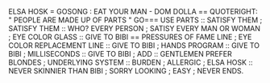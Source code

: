 ELSA HOSK = GOSONG : EAT YOUR MAN - DOM DOLLA == QUOTERIGHT: " PEOPLE ARE MADE UP OF PARTS " GO===
USE PARTS :: SATISFY THEM ;
SATISFY THEM :: WHO? EVERY PERSON ;
SATISY EVERY MAN OR WOMAN ;
EYE COLOR GLASS :: GIVE TO BIBI == PRESSURES OF FAME LINE ;
EYE COLOR REPLACEMENT LINE :: GIVE TO BIBI ;
HANDS PROGRAM :: GIVE TO BIBI ;
MILLISECONDS :: GIVE TO BIBI ;
ADD :: GENTLEMEN PREFER BLONDES ;
UNDERLYING SYSTEM :: BURDEN ; ALLERGIC ;
ELSA HOSK :: NEVER SKINNIER THAN BIBI ; SORRY LOOKING ; EASY ;
NEVER ENDS.
